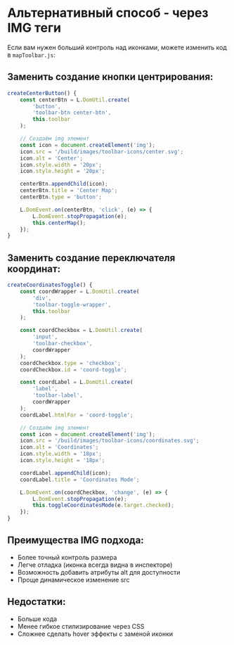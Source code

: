 # Альтернативный способ - через IMG теги

Если вам нужен больший контроль над иконками, можете изменить код в `mapToolbar.js`:

## Заменить создание кнопки центрирования:

```javascript
createCenterButton() {
    const centerBtn = L.DomUtil.create(
        'button',
        'toolbar-btn center-btn',
        this.toolbar
    );

    // Создаём img элемент
    const icon = document.createElement('img');
    icon.src = '/build/images/toolbar-icons/center.svg';
    icon.alt = 'Center';
    icon.style.width = '20px';
    icon.style.height = '20px';

    centerBtn.appendChild(icon);
    centerBtn.title = 'Center Map';
    centerBtn.type = 'button';

    L.DomEvent.on(centerBtn, 'click', (e) => {
        L.DomEvent.stopPropagation(e);
        this.centerMap();
    });
}
```

## Заменить создание переключателя координат:

```javascript
createCoordinatesToggle() {
    const coordWrapper = L.DomUtil.create(
        'div',
        'toolbar-toggle-wrapper',
        this.toolbar
    );

    const coordCheckbox = L.DomUtil.create(
        'input',
        'toolbar-checkbox',
        coordWrapper
    );
    coordCheckbox.type = 'checkbox';
    coordCheckbox.id = 'coord-toggle';

    const coordLabel = L.DomUtil.create(
        'label',
        'toolbar-label',
        coordWrapper
    );
    coordLabel.htmlFor = 'coord-toggle';

    // Создаём img элемент
    const icon = document.createElement('img');
    icon.src = '/build/images/toolbar-icons/coordinates.svg';
    icon.alt = 'Coordinates';
    icon.style.width = '18px';
    icon.style.height = '18px';

    coordLabel.appendChild(icon);
    coordLabel.title = 'Coordinates Mode';

    L.DomEvent.on(coordCheckbox, 'change', (e) => {
        L.DomEvent.stopPropagation(e);
        this.toggleCoordinatesMode(e.target.checked);
    });
}
```

## Преимущества IMG подхода:

-   Более точный контроль размера
-   Легче отладка (иконка всегда видна в инспекторе)
-   Возможность добавить атрибуты alt для доступности
-   Проще динамическое изменение src

## Недостатки:

-   Больше кода
-   Менее гибкое стилизирование через CSS
-   Сложнее сделать hover эффекты с заменой иконки
